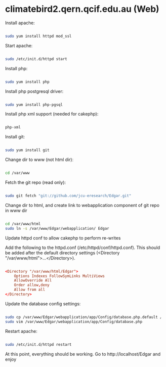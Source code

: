 climatebird2.qern.qcif.edu.au (Web)
====================================

Install apache:

```bash

sudo yum install httpd mod_ssl
```

Start apache:

```bash

sudo /etc/init.d/httpd start
```

Install php:

```bash

sudo yum install php
```

Install php postgresql driver:

```bash

sudo yum install php-pgsql
```

Install php xml support (needed for cakephp):

```bash

php-xml
```

Install git:

```bash

sudo yum install git
```

Change dir to www (not html dir):

```bash

cd /var/www
```

Fetch the git repo (read only):

```bash

sudo git fetch "git://github.com/jcu-eresearch/Edgar.git"
```

Change dir to html, and create link to webapplication component of git repo in www dir

```bash

cd /var/www/html
sudo ln -s /var/www/Edgar/webapplication/ Edgar
```

Update httpd conf to allow cakephp to perform re-writes

Add the following to the httpd.conf (/etc/httpd/conf/httpd.conf).
This should be added after the default directory settings (&lt;Directory "/var/www/html"&gt;&hellip;&lt;/Directory&gt;).

```conf

<Directory "/var/www/html/Edgar">
    Options Indexes FollowSymLinks MultiViews
    AllowOverride All
    Order allow,deny
    Allow from all
</Directory>
```
Update the database config settings:

```bash

sudo cp /var/www/Edgar/webapplication/app/Config/database.php.default /var/www/Edgar/webapplication/app/Config/database.php
sudo vim /var/www/Edgar/webapplication/app/Config/database.php
```

Restart apache:

```bash

sudo /etc/init.d/httpd restart
```

At this point, everything should be working. Go to http://localhost/Edgar and enjoy

